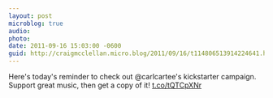 ```yaml
---
layout: post
microblog: true
audio: 
photo: 
date: 2011-09-16 15:03:00 -0600
guid: http://craigmcclellan.micro.blog/2011/09/16/t114806513914224641.html
---
```

Here's today's reminder to check out @carlcartee's kickstarter campaign. Support great music, then get a copy of it! [t.co/tQTCpXNr](http://t.co/tQTCpXNr)
